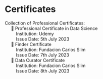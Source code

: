 # Certificates
Collection of Professional Certificates:
<br>&nbsp;&nbsp;&nbsp;&nbsp; :small_blue_diamond: Professional Certificate in Data Science
<br>&nbsp;&nbsp;&nbsp;&nbsp;&nbsp;&nbsp;&nbsp;&nbsp; Institution: Udemy
<br>&nbsp;&nbsp;&nbsp;&nbsp;&nbsp;&nbsp;&nbsp;&nbsp; Issue Date: 5th July 2023
<br>&nbsp;&nbsp;&nbsp;&nbsp; :small_blue_diamond: Finder Certificate
<br>&nbsp;&nbsp;&nbsp;&nbsp;&nbsp;&nbsp;&nbsp;&nbsp; Institution: Fundacion Carlos Slim
<br>&nbsp;&nbsp;&nbsp;&nbsp;&nbsp;&nbsp;&nbsp;&nbsp; Issue Date: 7th July 2023
<br>&nbsp;&nbsp;&nbsp;&nbsp; :small_blue_diamond: Data Curator Certificate
<br>&nbsp;&nbsp;&nbsp;&nbsp;&nbsp;&nbsp;&nbsp;&nbsp; Institution: Fundacion Carlos Slim
<br>&nbsp;&nbsp;&nbsp;&nbsp;&nbsp;&nbsp;&nbsp;&nbsp; Issue Date: 8th July 2023
